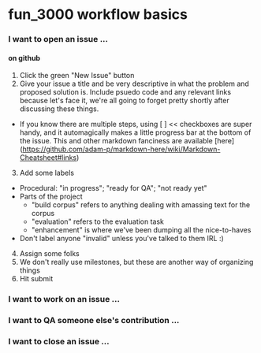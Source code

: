 # fun_3000 workflow basics

### I want to open an issue ...

#### on github
1. Click the green "New Issue" button
2. Give your issue a title and be very descriptive in what the problem and proposed solution is. Include psuedo code and any relevant links because let's face it, we're all going to forget pretty shortly after discussing these things. 
  * If you know there are multiple steps, using [ ] << checkboxes are super handy, and it automagically makes a little progress bar at the bottom of the issue. This and other markdown fanciness are available [here] (https://github.com/adam-p/markdown-here/wiki/Markdown-Cheatsheet#links)
3. Add some labels
  * Procedural: "in progress"; "ready for QA"; "not ready yet"
  * Parts of the project
      * "build corpus" refers to anything dealing with amassing text for the corpus
      * "evaluation" refers to the evaluation task
      * "enhancement" is where we've been dumping all the nice-to-haves
  * Don't label anyone "invalid" unless you've talked to them IRL :)
4. Assign some folks
5. We don't really use milestones, but these are another way of organizing things
6. Hit submit

### I want to work on an issue ...

### I want to QA someone else's contribution ...

### I want to close an issue ...
